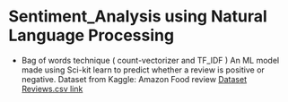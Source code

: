 # Sentiment_Analysis using Natural Language Processing 
* Bag of words technique ( count-vectorizer and TF_IDF )
An ML model made using Sci-kit learn to predict whether a review is positive or negative. Dataset from Kaggle: Amazon Food review 
<a href="https://www.kaggle.com/snap/amazon-fine-food-reviews" > Dataset Reviews.csv link </a>
